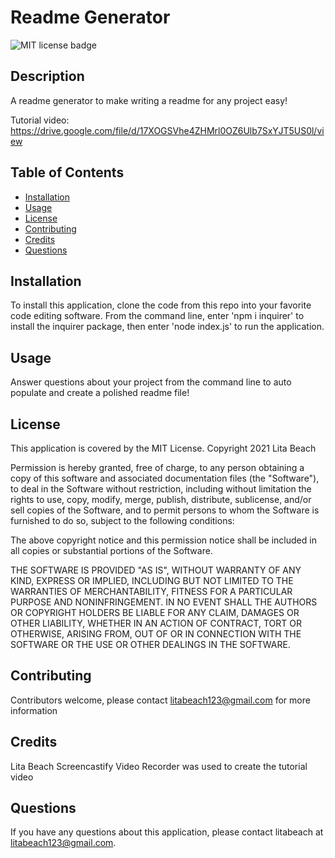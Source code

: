 # Readme Generator

![MIT license badge](https://img.shields.io/badge/License-MIT-blue)

## Description 

A readme generator to make writing a readme for any project easy!

Tutorial video: https://drive.google.com/file/d/17XOGSVhe4ZHMrl0OZ6Ulb7SxYJT5US0l/view

## Table of Contents

* [Installation](#installation)
* [Usage](#usage)
* [License](#license)
* [Contributing](#contributing)
* [Credits](#credits)
* [Questions](#questions)

## Installation

To install this application, clone the code from this repo into your favorite code editing software. From the command line, enter 'npm i inquirer' to install the inquirer package, then enter 'node index.js' to run the application. 

## Usage 

Answer questions about your project from the command line to auto populate and create a polished readme file!

## License

This application is covered by the MIT License. 
Copyright 2021 Lita Beach

Permission is hereby granted, free of charge, to any person obtaining a copy of this software and associated documentation files (the "Software"), to deal in the Software without restriction, including without limitation the rights to use, copy, modify, merge, publish, distribute, sublicense, and/or sell copies of the Software, and to permit persons to whom the Software is furnished to do so, subject to the following conditions:

The above copyright notice and this permission notice shall be included in all copies or substantial portions of the Software.

THE SOFTWARE IS PROVIDED "AS IS", WITHOUT WARRANTY OF ANY KIND, EXPRESS OR IMPLIED, INCLUDING BUT NOT LIMITED TO THE WARRANTIES OF MERCHANTABILITY, FITNESS FOR A PARTICULAR PURPOSE AND NONINFRINGEMENT. IN NO EVENT SHALL THE AUTHORS OR COPYRIGHT HOLDERS BE LIABLE FOR ANY CLAIM, DAMAGES OR OTHER LIABILITY, WHETHER IN AN ACTION OF CONTRACT, TORT OR OTHERWISE, ARISING FROM, OUT OF OR IN CONNECTION WITH THE SOFTWARE OR THE USE OR OTHER DEALINGS IN THE SOFTWARE.

## Contributing

Contributors welcome, please contact litabeach123@gmail.com for more information

## Credits

Lita Beach
Screencastify Video Recorder was used to create the tutorial video

## Questions

If you have any questions about this application, please contact litabeach at litabeach123@gmail.com.
